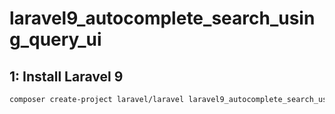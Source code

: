 # laravel9_autocomplete_search_using_query_ui
## 1: Install Laravel 9
```Dockerfile
composer create-project laravel/laravel laravel9_autocomplete_search_using_query_ui
```
